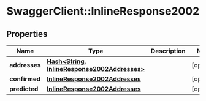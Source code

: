 # SwaggerClient::InlineResponse2002

## Properties
Name | Type | Description | Notes
------------ | ------------- | ------------- | -------------
**addresses** | [**Hash&lt;String, InlineResponse2002Addresses&gt;**](InlineResponse2002Addresses.md) |  | [optional] 
**confirmed** | [**InlineResponse2002Addresses**](InlineResponse2002Addresses.md) |  | [optional] 
**predicted** | [**InlineResponse2002Addresses**](InlineResponse2002Addresses.md) |  | [optional] 


